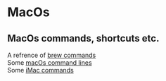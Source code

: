 # MacOs
MacOs commands, shortcuts etc.
-----------------------------------------------------------------
A refrence of [brew commands](https://github.com/su6i/MacOs/blob/master/brew.txt)   
Some [macOs command lines](https://github.com/su6i/MacOs/blob/master/commands.txt)   
Some [iMac commands](https://github.com/su6i/MacOs/blob/master/iMac.txt)   

